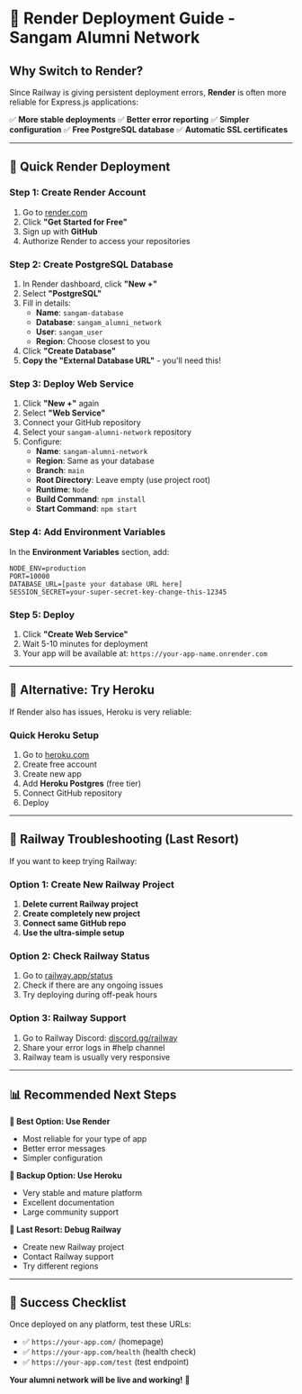 # 🚀 Render Deployment Guide - Sangam Alumni Network

## Why Switch to Render?

Since Railway is giving persistent deployment errors, **Render** is often more reliable for Express.js applications:

✅ **More stable deployments**
✅ **Better error reporting**
✅ **Simpler configuration**
✅ **Free PostgreSQL database**
✅ **Automatic SSL certificates**

---

## 🎯 Quick Render Deployment

### Step 1: Create Render Account
1. Go to [render.com](https://render.com)
2. Click **"Get Started for Free"**
3. Sign up with **GitHub**
4. Authorize Render to access your repositories

### Step 2: Create PostgreSQL Database
1. In Render dashboard, click **"New +"**
2. Select **"PostgreSQL"**
3. Fill in details:
   - **Name**: `sangam-database`
   - **Database**: `sangam_alumni_network`
   - **User**: `sangam_user`
   - **Region**: Choose closest to you
4. Click **"Create Database"**
5. **Copy the "External Database URL"** - you'll need this!

### Step 3: Deploy Web Service
1. Click **"New +"** again
2. Select **"Web Service"**
3. Connect your GitHub repository
4. Select your `sangam-alumni-network` repository
5. Configure:
   - **Name**: `sangam-alumni-network`
   - **Region**: Same as your database
   - **Branch**: `main`
   - **Root Directory**: Leave empty (use project root)
   - **Runtime**: `Node`
   - **Build Command**: `npm install`
   - **Start Command**: `npm start`

### Step 4: Add Environment Variables
In the **Environment Variables** section, add:

```
NODE_ENV=production
PORT=10000
DATABASE_URL=[paste your database URL here]
SESSION_SECRET=your-super-secret-key-change-this-12345
```

### Step 5: Deploy
1. Click **"Create Web Service"**
2. Wait 5-10 minutes for deployment
3. Your app will be available at: `https://your-app-name.onrender.com`

---

## 🔧 Alternative: Try Heroku

If Render also has issues, Heroku is very reliable:

### Quick Heroku Setup
1. Go to [heroku.com](https://heroku.com)
2. Create free account
3. Create new app
4. Add **Heroku Postgres** (free tier)
5. Connect GitHub repository
6. Deploy

---

## 🚨 Railway Troubleshooting (Last Resort)

If you want to keep trying Railway:

### Option 1: Create New Railway Project
1. **Delete current Railway project**
2. **Create completely new project**
3. **Connect same GitHub repo**
4. **Use the ultra-simple setup**

### Option 2: Check Railway Status
1. Go to [railway.app/status](https://railway.app/status)
2. Check if there are any ongoing issues
3. Try deploying during off-peak hours

### Option 3: Railway Support
1. Go to Railway Discord: [discord.gg/railway](https://discord.gg/railway)
2. Share your error logs in #help channel
3. Railway team is usually very responsive

---

## 📊 Recommended Next Steps

**🥇 Best Option: Use Render**
- Most reliable for your type of app
- Better error messages
- Simpler configuration

**🥈 Backup Option: Use Heroku**
- Very stable and mature platform
- Excellent documentation
- Large community support

**🥉 Last Resort: Debug Railway**
- Create new Railway project
- Contact Railway support
- Try different regions

---

## 🎉 Success Checklist

Once deployed on any platform, test these URLs:
- ✅ `https://your-app.com/` (homepage)
- ✅ `https://your-app.com/health` (health check)
- ✅ `https://your-app.com/test` (test endpoint)

**Your alumni network will be live and working!** 🚀